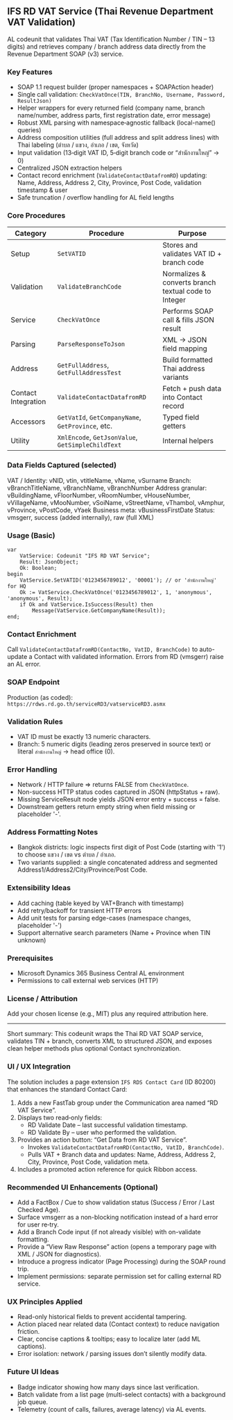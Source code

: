 ## IFS RD VAT Service (Thai Revenue Department VAT Validation)

AL codeunit that validates Thai VAT (Tax Identification Number / TIN – 13 digits) and retrieves company / branch address data directly from the Revenue Department SOAP (v3) service.

### Key Features
* SOAP 1.1 request builder (proper namespaces + SOAPAction header)
* Single call validation: `CheckVatOnce(TIN, BranchNo, Username, Password, ResultJson)`
* Helper wrappers for every returned field (company name, branch name/number, address parts, first registration date, error message)
* Robust XML parsing with namespace‑agnostic fallback (local-name() queries)
* Address composition utilities (full address and split address lines) with Thai labeling (ตำบล / แขวง, อำเภอ / เขต, จังหวัด)
* Input validation (13‑digit VAT ID, 5‑digit branch code or “สำนักงานใหญ่” -> 0)
* Centralized JSON extraction helpers
* Contact record enrichment (`ValidateContactDatafromRD`) updating: Name, Address, Address 2, City, Province, Post Code, validation timestamp & user
* Safe truncation / overflow handling for AL field lengths

### Core Procedures
| Category | Procedure | Purpose |
|----------|-----------|---------|
| Setup | `SetVATID` | Stores and validates VAT ID + branch code |
| Validation | `ValidateBranchCode` | Normalizes & converts branch textual code to Integer |
| Service | `CheckVatOnce` | Performs SOAP call & fills JSON result |
| Parsing | `ParseResponseToJson` | XML -> JSON field mapping |
| Address | `GetFullAddress`, `GetFullAddressTest` | Build formatted Thai address variants |
| Contact Integration | `ValidateContactDatafromRD` | Fetch + push data into Contact record |
| Accessors | `GetVatId`, `GetCompanyName`, `GetProvince`, etc. | Typed field getters |
| Utility | `XmlEncode`, `GetJsonValue`, `GetSimpleChildText` | Internal helpers |

### Data Fields Captured (selected)
VAT / Identity: vNID, vtin, vtitleName, vName, vSurname
Branch: vBranchTitleName, vBranchName, vBranchNumber
Address granular: vBuildingName, vFloorNumber, vRoomNumber, vHouseNumber, vVillageName, vMooNumber, vSoiName, vStreetName, vThambol, vAmphur, vProvince, vPostCode, vYaek
Business meta: vBusinessFirstDate
Status: vmsgerr, success (added internally), raw (full XML)

### Usage (Basic)
```al
var
	VatService: Codeunit "IFS RD VAT Service";
	Result: JsonObject;
	Ok: Boolean;
begin
	VatService.SetVATID('0123456789012', '00001'); // or 'สำนักงานใหญ่' for HQ
	Ok := VatService.CheckVatOnce('0123456789012', 1, 'anonymous', 'anonymous', Result);
	if Ok and VatService.IsSuccess(Result) then
		Message(VatService.GetCompanyName(Result));
end;
```

### Contact Enrichment
Call `ValidateContactDatafromRD(ContactNo, VatID, BranchCode)` to auto-update a Contact with validated information. Errors from RD (vmsgerr) raise an AL error.

### SOAP Endpoint
Production (as coded):
`https://rdws.rd.go.th/serviceRD3/vatserviceRD3.asmx`

### Validation Rules
* VAT ID must be exactly 13 numeric characters.
* Branch: 5 numeric digits (leading zeros preserved in source text) or literal `สำนักงานใหญ่` -> head office (0).

### Error Handling
* Network / HTTP failure => returns FALSE from `CheckVatOnce`.
* Non-success HTTP status codes captured in JSON (httpStatus + raw).
* Missing ServiceResult node yields JSON error entry + success = false.
* Downstream getters return empty string when field missing or placeholder '-'.

### Address Formatting Notes
* Bangkok districts: logic inspects first digit of Post Code (starting with '1') to choose แขวง / เขต vs ตำบล / อำเภอ.
* Two variants supplied: a single concatenated address and segmented Address1/Address2/City/Province/Post Code.

### Extensibility Ideas
* Add caching (table keyed by VAT+Branch with timestamp)
* Add retry/backoff for transient HTTP errors
* Add unit tests for parsing edge-cases (namespace changes, placeholder '-')
* Support alternative search parameters (Name + Province when TIN unknown)

### Prerequisites
* Microsoft Dynamics 365 Business Central AL environment
* Permissions to call external web services (HTTP)

### License / Attribution
Add your chosen license (e.g., MIT) plus any required attribution here.

---
Short summary: This codeunit wraps the Thai RD VAT SOAP service, validates TIN + branch, converts XML to structured JSON, and exposes clean helper methods plus optional Contact synchronization.

### UI / UX Integration
The solution includes a page extension `IFS RDS Contact Card` (ID 80200) that enhances the standard Contact Card:
1. Adds a new FastTab group under the Communication area named “RD VAT Service”.
2. Displays two read‑only fields:
	* RD Validate Date – last successful validation timestamp.
	* RD Validate By – user who performed the validation.
3. Provides an action button: “Get Data from RD VAT Service”.
	* Invokes `ValidateContactDatafromRD(ContactNo, VatID, BranchCode)`.
	* Pulls VAT + Branch data and updates: Name, Address, Address 2, City, Province, Post Code, validation meta.
4. Includes a promoted action reference for quick Ribbon access.

### Recommended UI Enhancements (Optional)
* Add a FactBox / Cue to show validation status (Success / Error / Last Checked Age).
* Surface vmsgerr as a non-blocking notification instead of a hard error for user re‑try.
* Add a Branch Code input (if not already visible) with on-validate formatting.
* Provide a “View Raw Response” action (opens a temporary page with XML / JSON for diagnostics).
* Introduce a progress indicator (Page Processing) during the SOAP round trip.
* Implement permissions: separate permission set for calling external RD service.

### UX Principles Applied
* Read-only historical fields to prevent accidental tampering.
* Action placed near related data (Contact context) to reduce navigation friction.
* Clear, concise captions & tooltips; easy to localize later (add ML captions).
* Error isolation: network / parsing issues don’t silently modify data.

### Future UI Ideas
* Badge indicator showing how many days since last verification.
* Batch validate from a list page (multi-select contacts) with a background job queue.
* Telemetry (count of calls, failures, average latency) via AL events.
